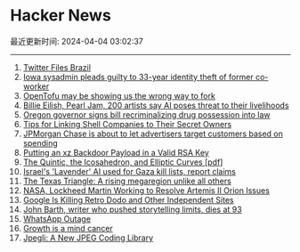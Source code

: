 # Hacker News

最近更新时间: 2024-04-04 03:02:37

--- 
1. [Twitter Files Brazil](https://twitter.com/shellenberger/status/1775516415023251835) 
2. [Iowa sysadmin pleads guilty to 33-year identity theft of former co-worker](https://www.theregister.com/2024/04/03/sysadmin_33_year_id_theft/) 
3. [OpenTofu may be showing us the wrong way to fork](https://www.infoworld.com/article/3714980/opentofu-may-be-showing-us-the-wrong-way-to-fork.html) 
4. [Billie Eilish, Pearl Jam, 200 artists say AI poses threat to their livelihoods](https://arstechnica.com/information-technology/2024/04/billie-eilish-pearl-jam-200-artists-say-ai-poses-existential-threat-to-their-livelihoods/) 
5. [Oregon governor signs bill recriminalizing drug possession into law](https://apnews.com/article/oregon-drug-recriminalization-law-signed-governor-96e36ed60e999572bbf47c160b412a73) 
6. [Tips for Linking Shell Companies to Their Secret Owners](https://gijn.org/stories/tracking-shell-companies-secret-owners/) 
7. [JPMorgan Chase is about to let advertisers target customers based on spending](https://qz.com/chase-bank-retail-media-network-jpmorgan-advertising-1851383865) 
8. [Putting an xz Backdoor Payload in a Valid RSA Key](https://rya.nc/xz-valid-n.html) 
9. [The Quintic, the Icosahedron, and Elliptic Curves [pdf]](https://www.ams.org/journals/notices/202404/rnoti-p444.pdf) 
10. [Israel's 'Lavender' AI used for Gaza kill lists, report claims](https://inews.co.uk/news/world/israels-secret-lavender-ai-gaza-kill-lists-2989800) 
11. [The Texas Triangle: A rising megaregion unlike all others](https://kinder.rice.edu/urbanedge/texas-triangle-rising-megaregion-unlike-all-others) 
12. [NASA, Lockheed Martin Working to Resolve Artemis II Orion Issues](https://www.nasaspaceflight.com/2024/04/resolving-artemis-ii-issues/) 
13. [Google Is Killing Retro Dodo and Other Independent Sites](https://retrododo.com/google-is-killing-retro-dodo/) 
14. [John Barth, writer who pushed storytelling limits, dies at 93](https://www.nytimes.com/2024/04/02/books/john-barth-dead.html) 
15. [WhatsApp Outage](https://downdetector.in/status/whatsapp/) 
16. [Growth is a mind cancer](https://manuelmoreale.com/growth-is-a-mind-cancer) 
17. [Jpegli: A New JPEG Coding Library](https://opensource.googleblog.com/2024/04/introducing-jpegli-new-jpeg-coding-library.html) 
